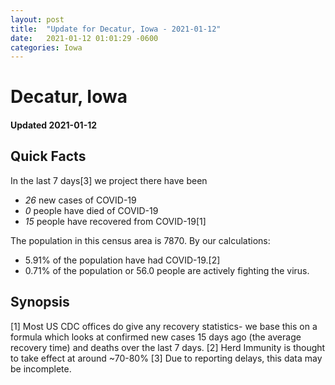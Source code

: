 ```yaml
---
layout: post
title:  "Update for Decatur, Iowa - 2021-01-12"
date:   2021-01-12 01:01:29 -0600
categories: Iowa
---
```


# Decatur, Iowa
#### Updated 2021-01-12

## Quick Facts

In the last 7 days[3] we project there have been
- *26* new cases of COVID-19
- *0* people have died of COVID-19
- *15* people have recovered from COVID-19[1]

The population in this census area is 7870. By our calculations:
- 5.91% of the population have had COVID-19.[2]
- 0.71% of the population or 56.0 people are actively fighting the virus.

## Synopsis




[1] Most US CDC offices do give any recovery statistics- we base this on a formula which looks at confirmed new cases
15 days ago (the average recovery time) and deaths over the last 7 days.
[2] Herd Immunity is thought to take effect at around ~70-80%
[3] Due to reporting delays, this data may be incomplete. 
    